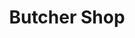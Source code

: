---
title: "Butcher Shop"
url: /karachi/butcher-shop-kiran-palace-shahrah-sher-shah-suri-service-rd-s-sector-15-a-1-sector-15-a-1-buffer-zone/
shop: Metzgerei
---
